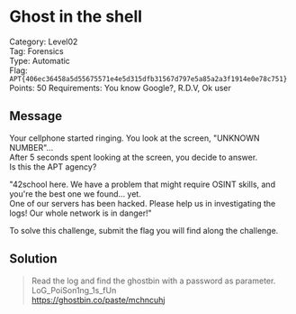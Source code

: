 # Ghost in the shell

Category: Level02  
Tag: Forensics  
Type: Automatic  
Flag: `APT{406ec36458a5d55675571e4e5d315dfb31567d797e5a85a2a3f1914e0e78c751}`  
Points: 50
Requirements: You know Google?, R.D.V, Ok user

## Message

Your cellphone started ringing. You look at the screen, "UNKNOWN NUMBER"...  
After 5 seconds spent looking at the screen, you decide to answer.  
Is this the APT agency?  

"42school here. We have a problem that might require OSINT skills, and you're the best one we found... yet.  
One of our servers has been hacked. 
Please help us in investigating the logs! Our whole network is in danger!"  

To solve this challenge, submit the flag you will find along the challenge.

## Solution

> Read the log and find the ghostbin with a password as parameter.  
> LoG_PoiSon1ng_1s_fUn  
> https://ghostbin.co/paste/mchncuhj
